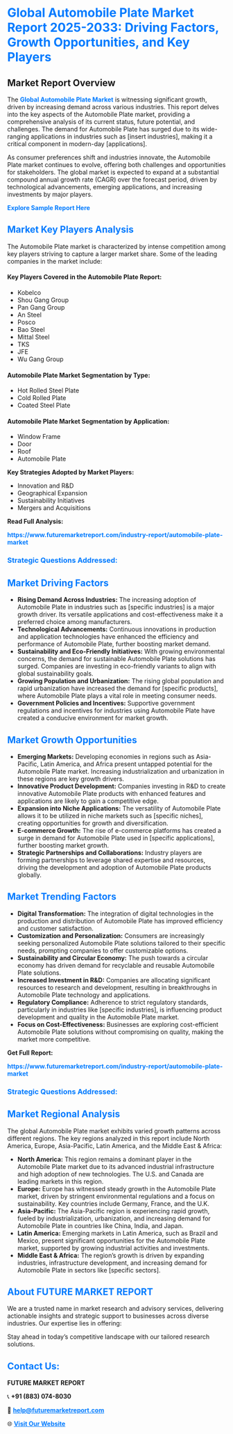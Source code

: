 <h1 style="color: #007BFF;">Global Automobile Plate Market Report 2025-2033: Driving Factors, Growth Opportunities, and Key Players</h1>

<section id="overview">
<h2>Market Report Overview</h2>
<p>The <a href="https://www.futuremarketreport.com/industry-report/automobile-plate-market" style="color: #007BFF; text-decoration: none;"><strong>Global Automobile Plate Market</strong></a> is witnessing significant growth, driven by increasing demand across various industries. This report delves into the key aspects of the Automobile Plate market, providing a comprehensive analysis of its current status, future potential, and challenges. The demand for Automobile Plate has surged due to its wide-ranging applications in industries such as [insert industries], making it a critical component in modern-day [applications].</p>
<p>As consumer preferences shift and industries innovate, the Automobile Plate market continues to evolve, offering both challenges and opportunities for stakeholders. The global market is expected to expand at a substantial compound annual growth rate (CAGR) over the forecast period, driven by technological advancements, emerging applications, and increasing investments by major players.</p>
</section>

<section id="overview">
<p><a href="https://www.futuremarketreport.com/request-sample/reportId=113385" style="color: #007BFF; text-decoration: none;"><strong>Explore Sample Report Here</strong></a></p>
</section>

<section id="key-players">
<h2 style="color: #007BFF;">Market Key Players Analysis</h2>
<p>The Automobile Plate market is characterized by intense competition among key players striving to capture a larger market share. Some of the leading companies in the market include:</p>
<h4>Key Players Covered in the Automobile Plate Report:</h4>
<ul><li>Kobelco</li><li>Shou Gang Group</li><li>Pan Gang Group</li><li>An Steel</li><li>Posco</li><li>Bao Steel</li><li>Mittal Steel</li><li>TKS</li><li>JFE</li><li>Wu Gang Group</li></ul>
<h4>Automobile Plate Market Segmentation by Type:</h4>
<ul><li>Hot Rolled Steel Plate</li><li>Cold Rolled Plate</li><li>Coated Steel Plate</li></ul>

<h4>Automobile Plate Market Segmentation by Application:</h4>
<ul><li>Window Frame</li><li>Door</li><li>Roof</li><li>Automobile Plate</li></ul>
<p><strong>Key Strategies Adopted by Market Players:</strong></p>
<ul>
<li>Innovation and R&D</li>
<li>Geographical Expansion</li>
<li>Sustainability Initiatives</li>
<li>Mergers and Acquisitions</li>
</ul>
</section>

<section>
<p><strong>Read Full Analysis: </strong></p><a href="https://www.futuremarketreport.com/industry-report/automobile-plate-market" style="color: #007BFF; text-decoration: none;"><strong>https://www.futuremarketreport.com/industry-report/automobile-plate-market</strong></a>
<h3 style="color: #007BFF;">Strategic Questions Addressed:</h3>
</section>

<section id="driving-factors">
<h2 style="color: #007BFF;">Market Driving Factors</h2>
<ul>
<li><strong>Rising Demand Across Industries:</strong> The increasing adoption of Automobile Plate in industries such as [specific industries] is a major growth driver. Its versatile applications and cost-effectiveness make it a preferred choice among manufacturers.</li>
<li><strong>Technological Advancements:</strong> Continuous innovations in production and application technologies have enhanced the efficiency and performance of Automobile Plate, further boosting market demand.</li>
<li><strong>Sustainability and Eco-Friendly Initiatives:</strong> With growing environmental concerns, the demand for sustainable Automobile Plate solutions has surged. Companies are investing in eco-friendly variants to align with global sustainability goals.</li>
<li><strong>Growing Population and Urbanization:</strong> The rising global population and rapid urbanization have increased the demand for [specific products], where Automobile Plate plays a vital role in meeting consumer needs.</li>
<li><strong>Government Policies and Incentives:</strong> Supportive government regulations and incentives for industries using Automobile Plate have created a conducive environment for market growth.</li>
</ul>
</section>

<section id="growth-opportunities">
<h2 style="color: #007BFF;">Market Growth Opportunities</h2>
<ul>
<li><strong>Emerging Markets:</strong> Developing economies in regions such as Asia-Pacific, Latin America, and Africa present untapped potential for the Automobile Plate market. Increasing industrialization and urbanization in these regions are key growth drivers.</li>
<li><strong>Innovative Product Development:</strong> Companies investing in R&D to create innovative Automobile Plate products with enhanced features and applications are likely to gain a competitive edge.</li>
<li><strong>Expansion into Niche Applications:</strong> The versatility of Automobile Plate allows it to be utilized in niche markets such as [specific niches], creating opportunities for growth and diversification.</li>
<li><strong>E-commerce Growth:</strong> The rise of e-commerce platforms has created a surge in demand for Automobile Plate used in [specific applications], further boosting market growth.</li>
<li><strong>Strategic Partnerships and Collaborations:</strong> Industry players are forming partnerships to leverage shared expertise and resources, driving the development and adoption of Automobile Plate products globally.</li>
</ul>
</section>

<section id="trending-factors">
<h2 style="color: #007BFF;">Market Trending Factors</h2>
<ul>
<li><strong>Digital Transformation:</strong> The integration of digital technologies in the production and distribution of Automobile Plate has improved efficiency and customer satisfaction.</li>
<li><strong>Customization and Personalization:</strong> Consumers are increasingly seeking personalized Automobile Plate solutions tailored to their specific needs, prompting companies to offer customizable options.</li>
<li><strong>Sustainability and Circular Economy:</strong> The push towards a circular economy has driven demand for recyclable and reusable Automobile Plate solutions.</li>
<li><strong>Increased Investment in R&D:</strong> Companies are allocating significant resources to research and development, resulting in breakthroughs in Automobile Plate technology and applications.</li>
<li><strong>Regulatory Compliance:</strong> Adherence to strict regulatory standards, particularly in industries like [specific industries], is influencing product development and quality in the Automobile Plate market.</li>
<li><strong>Focus on Cost-Effectiveness:</strong> Businesses are exploring cost-efficient Automobile Plate solutions without compromising on quality, making the market more competitive.</li>
</ul>
</section>

<section>
<p><strong>Get Full Report: </strong></p><a href="https://www.futuremarketreport.com/industry-report/automobile-plate-market" style="color: #007BFF; text-decoration: none;"><strong>https://www.futuremarketreport.com/industry-report/automobile-plate-market</strong></a>
<h3 style="color: #007BFF;">Strategic Questions Addressed:</h3>
</section>


<section id="regional-analysis">
<h2 style="color: #007BFF;">Market Regional Analysis</h2>
<p>The global Automobile Plate market exhibits varied growth patterns across different regions. The key regions analyzed in this report include North America, Europe, Asia-Pacific, Latin America, and the Middle East & Africa:</p>
<ul>
<li><strong>North America:</strong> This region remains a dominant player in the Automobile Plate market due to its advanced industrial infrastructure and high adoption of new technologies. The U.S. and Canada are leading markets in this region.</li>
<li><strong>Europe:</strong> Europe has witnessed steady growth in the Automobile Plate market, driven by stringent environmental regulations and a focus on sustainability. Key countries include Germany, France, and the U.K.</li>
<li><strong>Asia-Pacific:</strong> The Asia-Pacific region is experiencing rapid growth, fueled by industrialization, urbanization, and increasing demand for Automobile Plate in countries like China, India, and Japan.</li>
<li><strong>Latin America:</strong> Emerging markets in Latin America, such as Brazil and Mexico, present significant opportunities for the Automobile Plate market, supported by growing industrial activities and investments.</li>
<li><strong>Middle East & Africa:</strong> The region’s growth is driven by expanding industries, infrastructure development, and increasing demand for Automobile Plate in sectors like [specific sectors].</li>
</ul>
</section>

<footer>
<h2 style="color: #007BFF;">About FUTURE MARKET REPORT</h2>
<p>We are a trusted name in market research and advisory services, delivering actionable insights and strategic support to businesses across diverse industries. Our expertise lies in offering:</p>

<p>Stay ahead in today’s competitive landscape with our tailored research solutions.</p>

<h2 style="color: #007BFF;">Contact Us:</h2>
<p><strong>FUTURE MARKET REPORT</strong></p>
<p>📞 <strong>+91 (883) 074-8030</strong></p>
<p>📧 <strong><a href="mailto:help@futuremarketreport.com" style="color: #007BFF;">help@futuremarketreport.com</a></strong></p>
<p>🌐 <strong><a href="https://www.futuremarketreport.com/" style="color: #007BFF;">Visit Our Website</a></strong></p>
</footer>